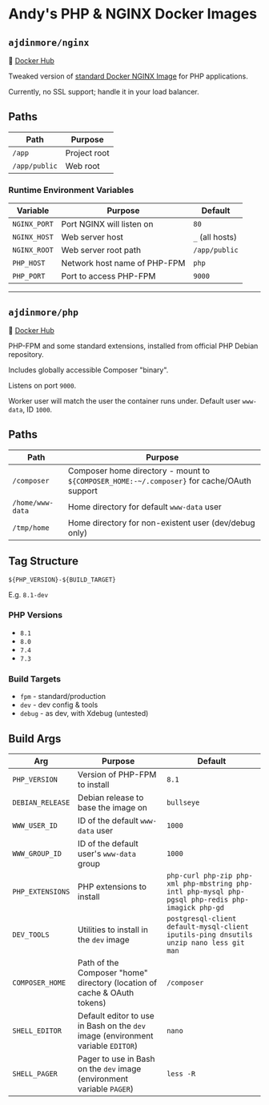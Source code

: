 # Andy's PHP & NGINX Docker Images

## `ajdinmore/nginx`
🔗 [Docker Hub](https://hub.docker.com/r/ajdinmore/nginx)

Tweaked version of [standard Docker NGINX Image](https://hub.docker.com/_/nginx) for PHP applications.

Currently, no SSL support; handle it in your load balancer.

## Paths

| Path             | Purpose                                               |
|------------------|-------------------------------------------------------|
| `/app`           | Project root                                          |
| `/app/public`    | Web root                                              |

### Runtime Environment Variables

| Variable     | Purpose                      | Default         |
|--------------|------------------------------|-----------------|
| `NGINX_PORT` | Port NGINX will listen on    | `80`            |
| `NGINX_HOST` | Web server host              | `_` (all hosts) |
| `NGINX_ROOT` | Web server root path         | `/app/public`   |
| `PHP_HOST`   | Network host name of PHP-FPM | `php`           |
| `PHP_PORT`   | Port to access PHP-FPM       | `9000`          |

---

## `ajdinmore/php`
🔗 [Docker Hub](https://hub.docker.com/r/ajdinmore/php)

PHP-FPM and some standard extensions, installed from official PHP Debian repository.

Includes globally accessible Composer "binary".

Listens on port `9000`.

Worker user will match the user the container runs under. Default user `www-data`, ID `1000`.

## Paths

| Path             | Purpose                                                                                    |
|------------------|--------------------------------------------------------------------------------------------|
| `/composer`      | Composer home directory - mount to `${COMPOSER_HOME:-~/.composer}` for cache/OAuth support |
| `/home/www-data` | Home directory for default `www-data` user                                                 |
| `/tmp/home`      | Home directory for non-existent user (dev/debug only)                                      |

## Tag Structure

`${PHP_VERSION}-${BUILD_TARGET}`

E.g. `8.1-dev`

### PHP Versions
- `8.1`
- `8.0`
- `7.4`
- `7.3`

### Build Targets
- `fpm` - standard/production
- `dev` - dev config & tools
- `debug` - as dev, with Xdebug (untested)

## Build Args

| Arg              | Purpose                                                                          | Default                                                                                           |
|------------------|----------------------------------------------------------------------------------|---------------------------------------------------------------------------------------------------|
| `PHP_VERSION`    | Version of PHP-FPM to install                                                    | `8.1`                                                                                             |
| `DEBIAN_RELEASE` | Debian release to base the image on                                              | `bullseye`                                                                                        |
| `WWW_USER_ID`    | ID of the default `www-data` user                                                | `1000`                                                                                            |
| `WWW_GROUP_ID`   | ID of the default user's `www-data` group                                        | `1000`                                                                                            |
| `PHP_EXTENSIONS` | PHP extensions to install                                                        | `php-curl php-zip php-xml php-mbstring php-intl php-mysql php-pgsql php-redis php-imagick php-gd` |
| `DEV_TOOLS`      | Utilities to install in the `dev` image                                          | `postgresql-client default-mysql-client iputils-ping dnsutils unzip nano less git man`            |
| `COMPOSER_HOME`  | Path of the Composer "home" directory (location of cache & OAuth tokens)         | `/composer`                                                                                       |
| `SHELL_EDITOR`   | Default editor to use in Bash on the `dev` image (environment variable `EDITOR`) | `nano`                                                                                            |
| `SHELL_PAGER`    | Pager to use in Bash on the `dev` image (environment variable `PAGER`)           | `less -R`                                                                                         |
